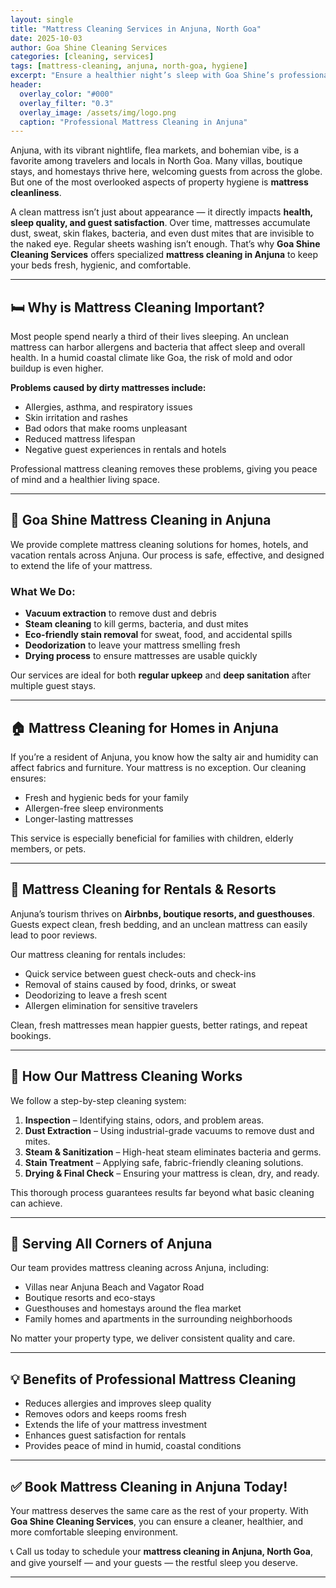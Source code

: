 ```yaml
---
layout: single
title: "Mattress Cleaning Services in Anjuna, North Goa"
date: 2025-10-03
author: Goa Shine Cleaning Services
categories: [cleaning, services]
tags: [mattress-cleaning, anjuna, north-goa, hygiene]
excerpt: "Ensure a healthier night’s sleep with Goa Shine’s professional mattress cleaning services in Anjuna, North Goa — removing dust, allergens, and stains effectively."
header:
  overlay_color: "#000"
  overlay_filter: "0.3"
  overlay_image: /assets/img/logo.png
  caption: "Professional Mattress Cleaning in Anjuna"
---
```


Anjuna, with its vibrant nightlife, flea markets, and bohemian vibe, is a favorite among travelers and locals in North Goa. Many villas, boutique stays, and homestays thrive here, welcoming guests from across the globe. But one of the most overlooked aspects of property hygiene is **mattress cleanliness**.  

A clean mattress isn’t just about appearance — it directly impacts **health, sleep quality, and guest satisfaction**. Over time, mattresses accumulate dust, sweat, skin flakes, bacteria, and even dust mites that are invisible to the naked eye. Regular sheets washing isn’t enough. That’s why **Goa Shine Cleaning Services** offers specialized **mattress cleaning in Anjuna** to keep your beds fresh, hygienic, and comfortable.

---

## 🛏 Why is Mattress Cleaning Important?
Most people spend nearly a third of their lives sleeping. An unclean mattress can harbor allergens and bacteria that affect sleep and overall health. In a humid coastal climate like Goa, the risk of mold and odor buildup is even higher.  

**Problems caused by dirty mattresses include:**
- Allergies, asthma, and respiratory issues  
- Skin irritation and rashes  
- Bad odors that make rooms unpleasant  
- Reduced mattress lifespan  
- Negative guest experiences in rentals and hotels  

Professional mattress cleaning removes these problems, giving you peace of mind and a healthier living space.

---

## 🌟 Goa Shine Mattress Cleaning in Anjuna
We provide complete mattress cleaning solutions for homes, hotels, and vacation rentals across Anjuna. Our process is safe, effective, and designed to extend the life of your mattress.  

### What We Do:
- **Vacuum extraction** to remove dust and debris  
- **Steam cleaning** to kill germs, bacteria, and dust mites  
- **Eco-friendly stain removal** for sweat, food, and accidental spills  
- **Deodorization** to leave your mattress smelling fresh  
- **Drying process** to ensure mattresses are usable quickly  

Our services are ideal for both **regular upkeep** and **deep sanitation** after multiple guest stays.

---

## 🏠 Mattress Cleaning for Homes in Anjuna
If you’re a resident of Anjuna, you know how the salty air and humidity can affect fabrics and furniture. Your mattress is no exception. Our cleaning ensures:  
- Fresh and hygienic beds for your family  
- Allergen-free sleep environments  
- Longer-lasting mattresses  

This service is especially beneficial for families with children, elderly members, or pets.

---

## 🏨 Mattress Cleaning for Rentals & Resorts
Anjuna’s tourism thrives on **Airbnbs, boutique resorts, and guesthouses**. Guests expect clean, fresh bedding, and an unclean mattress can easily lead to poor reviews.  

Our mattress cleaning for rentals includes:  
- Quick service between guest check-outs and check-ins  
- Removal of stains caused by food, drinks, or sweat  
- Deodorizing to leave a fresh scent  
- Allergen elimination for sensitive travelers  

Clean, fresh mattresses mean happier guests, better ratings, and repeat bookings.

---

## 🚿 How Our Mattress Cleaning Works
We follow a step-by-step cleaning system:  
1. **Inspection** – Identifying stains, odors, and problem areas.  
2. **Dust Extraction** – Using industrial-grade vacuums to remove dust and mites.  
3. **Steam & Sanitization** – High-heat steam eliminates bacteria and germs.  
4. **Stain Treatment** – Applying safe, fabric-friendly cleaning solutions.  
5. **Drying & Final Check** – Ensuring your mattress is clean, dry, and ready.  

This thorough process guarantees results far beyond what basic cleaning can achieve.

---

## 📍 Serving All Corners of Anjuna
Our team provides mattress cleaning across Anjuna, including:  
- Villas near Anjuna Beach and Vagator Road  
- Boutique resorts and eco-stays  
- Guesthouses and homestays around the flea market  
- Family homes and apartments in the surrounding neighborhoods  

No matter your property type, we deliver consistent quality and care.

---

## 💡 Benefits of Professional Mattress Cleaning
- Reduces allergies and improves sleep quality  
- Removes odors and keeps rooms fresh  
- Extends the life of your mattress investment  
- Enhances guest satisfaction for rentals  
- Provides peace of mind in humid, coastal conditions  

---

## ✅ Book Mattress Cleaning in Anjuna Today!
Your mattress deserves the same care as the rest of your property. With **Goa Shine Cleaning Services**, you can ensure a cleaner, healthier, and more comfortable sleeping environment.  

📞 Call us today to schedule your **mattress cleaning in Anjuna, North Goa**, and give yourself — and your guests — the restful sleep you deserve.  

---
